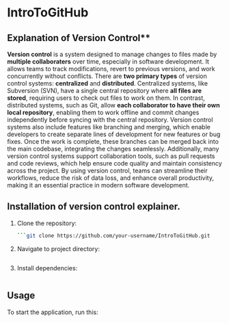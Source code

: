 # IntroToGitHub 
## Explanation of Version Control**
**Version control** is a system designed to manage changes to files made by **multiple collaboraters** over time, especially in software development.  It allows teams to track modifications, revert to previous versions, and work concurrently without conflicts. There are **two primary types** of version control systems: **centralized** and **distributed**. Centralized systems, like Subversion (SVN), have a single central repository where **all files are stored**, requiring users to check out files to work on them. In contrast, distributed systems, such as Git, allow **each collaborator to have their own local repository**, enabling them to work offline and commit changes independently before syncing with the central repository. Version control systems also include features like branching and merging, which enable developers to create separate lines of development for new features or bug fixes. Once the work is complete, these branches can be merged back into the main codebase, integrating the changes seamlessly. Additionally, many version control systems support collaboration tools, such as pull requests and code reviews, which help ensure code quality and maintain consistency across the project. By using version control, teams can streamline their workflows, reduce the risk of data loss, and enhance overall productivity, making it an essential practice in modern software development.
## Installation of version control explainer.
1. Clone the repository:
   ```bash
   ```git clone https://github.com/your-username/IntroToGitHub.git
2. Navigate to project directory:
   ```cd description
3. Install dependencies:
   ```npm install
## Usage
To start the application, run this:
```npm start
